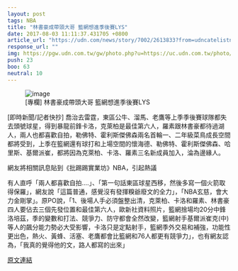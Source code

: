```yaml
---
layout: post
tags: NBA
title: "林書豪成帶頭大哥 籃網想進季後賽LYS"
date: 2017-08-03 11:11:37.431705 +0800
article_url: "https://udn.com/news/story/7002/2613833?from=udncatelistnews_ch2"
response_url: ""
img: https://pgw.udn.com.tw/gw/photo.php?u=https://uc.udn.com.tw/photo/2017/07/30/99/3818825.jpg&x=0&y=0&sw=0&sh=0&sl=W&fw=1050&exp=3600
push: 23
boo: 63
neutral: 10
---
```


<figure>
<img src="https://pgw.udn.com.tw/gw/photo.php?u=https://uc.udn.com.tw/photo/2017/07/30/99/3818825.jpg&x=0&y=0&sw=0&sh=0&sl=W&fw=1050&exp=3600" alt="image">
<figcaption>
[專欄] 林書豪成帶頭大哥 籃網想進季後賽LYS
</figcaption>
</figure>



[即時新聞/記者快抄] 喬治去雷霆，東區公牛、溜馬、老鷹等上季季後賽球隊都失去頭號球星，得到暴龍前鋒卡洛，克萊柏是最佳第六人，羅素跟林書豪都待過湖人，兩人也都喜歡自拍，勒佛特、霍利斯傑佛森兩名首輪一、二年級菜鳥成長空間都將受到，上季在籃網還有球打和上場空間的懷海德、勒佛特、霍利斯傑佛森、哈里斯、基爾派崔，都將因為克萊柏、卡洛、羅素三名新成員加入，淪為邊緣人。

網友將相關訊息貼到《批踢踢實業坊》NBA，引起熱議

有人直呼「兩人都喜歡自拍....」、「第一句話東區球星西移，然後多寫一個火箭取得保羅」，網友說「這篇普通，感覺沒有發揮糗爺廢文的全力」，「NBA玄慈，會大力金剛掌」。原PO說，「1、後場人手必須盤整出清，克萊柏、卡洛和羅素、林書豪四人要佔去三個先發位置和最佳第六人，歐新社資料照片，籃網捨場均20分中鋒洛培茲，季的變數和打法、競爭力、防守都會全然改變，籃網射手基爾派崔克(中)等人的飆分能力勢必大受影響，卡洛只是定點射手，籃網季外交易和補強，功能性更出色，熱火、黃蜂、活塞、老鷹都會比籃網和76人都更有競爭力」，也有網友認為，「我真的覺得他的文，路人都寫的出來」

<a href = "https://www.ptt.cc/bbs/NBA/M.1501541292.A.C84.html">原文連結</a>

